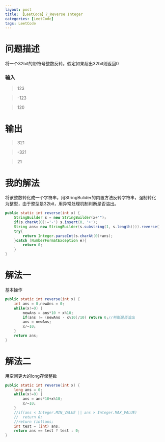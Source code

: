```yaml
---
layout: post
title: 【LeetCode】7_Reverse Integer
categories: [LeetCode]
tags: LeetCode
---
```


# 问题描述

将一个32bit的带符号整数反转，假定如果超出32bit则返回0

### 输入

> 123

> -123

> 120

# 输出

> 321

> -321

> 21

# 我的解法

将该整数转化成一个字符串，用StringBulider的内置方法反转字符串，强制转化为整型，由于整型是32bit，用异常处理机制判断是否溢出。

```java
public static int reverse(int x) {
	StringBuilder s = new StringBuilder(x+"");			
	if(s.charAt(0)!='-') s.insert(0, '+');		
	String ans= new StringBuilder(s.substring(1, s.length())).reverse().toString();
	try{
		return Integer.parseInt(s.charAt(0)+ans);
	}catch (NumberFormatException e){
		return 0;
	}
}
```

# 解法一

基本操作

```java
public static int reverse(int x) {
	int ans = 0,newAns = 0;
	while(x!=0) {
		newAns = ans*10 + x%10;
		if(ans != (newAns - x%10)/10) return 0;//判断是否溢出
		ans = newAns;
		x/=10;
	}
	return ans;	
}
```

# 解法二

用空间更大的long存储整数

```java
public static int reverse(int x) {
	long ans = 0;
	while(x!=0) {
		ans = ans*10+x%10;
		x/=10;
	}
	//if(ans < Integer.MIN_VALUE || ans > Integer.MAX_VALUE)
	//	return 0;
	//return (int)ans;
	int test = (int) ans;
    return ans == test ? test : 0;
}
```